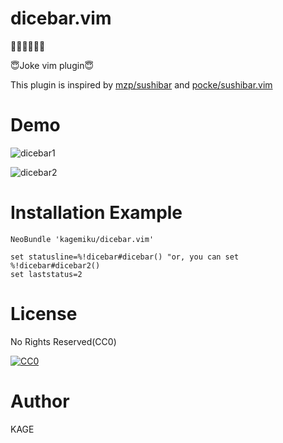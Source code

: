 # dicebar.vim
🎲🎲🎲🎲🎲🎲

😇Joke vim plugin😇

This plugin is inspired by [mzp/sushibar](https://github.com/mzp/sushibar) and [pocke/sushibar.vim](https://github.com/pocke/sushibar.vim)


# Demo
![dicebar1](https://cloud.githubusercontent.com/assets/3097559/20463472/11c7b9a4-af77-11e6-8334-6790e6aa7310.gif)

![dicebar2](https://cloud.githubusercontent.com/assets/3097559/20463471/11ac74c8-af77-11e6-883c-7dbe3de4a2bf.gif)


# Installation Example

```vim
NeoBundle 'kagemiku/dicebar.vim'

set statusline=%!dicebar#dicebar() "or, you can set %!dicebar#dicebar2()
set laststatus=2
```


# License
No Rights Reserved(CC0)

[![CC0](http://i.creativecommons.org/p/zero/1.0/88x31.png "CC0")](http://creativecommons.org/publicdomain/zero/1.0/deed.en)


# Author
KAGE

